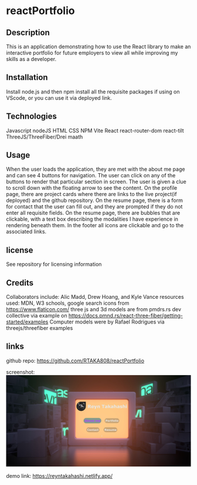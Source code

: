 # reactPortfolio

## Description
This is an application demonstrating how to use the React library to make an interactive portfolio for future employers to view all while improving my skills as a developer.

## Installation
Install node.js and then npm install all the requisite packages if using on VScode, or you can use it via deployed link.

## Technologies
Javascript
nodeJS
HTML
CSS
NPM
Vite
React
react-router-dom
react-tilt
ThreeJS/ThreeFiber/Drei
maath


## Usage
When the user loads the application,  they are met with the about me page and can see 4 buttons for navigation.  The user can click on any of the buttons to render that particular section in screen.  The user is given a clue to scroll down with the floating arrow to see the content.  On the profile page, there are project cards where there are links to the live project(if deployed) and the github repository.  On the resume page, there is a form for contact that the user can fill out, and they are prompted if they do not enter all requisite fields. On the resume page, there are bubbles that are clickable, with a text box describing the modalities I have experience in rendering beneath them.  In the footer all icons are clickable and go to the associated links.

## license
See repository for licensing information 

## Credits
Collaborators include: Alic Madd, Drew Hoang, and Kyle Vance
resources used: MDN, W3 schools, google search
icons from https://www.flaticon.com/
three js and 3d models are from pmdrs.rs dev collective via example on https://docs.pmnd.rs/react-three-fiber/getting-started/examples
Computer models were by Rafael Rodrigues via threejs/threefiber examples

## links

github repo:
https://github.com/RTAKA808/reactPortfolio

screenshot:
![alt text](public/portfolioSS.JPG)

demo link:
https://reyntakahashi.netlify.app/

